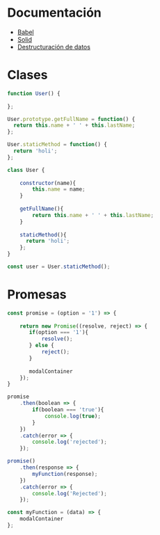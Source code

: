 # Documentación 
- [Babel](https://github.com/babel-utils)
- [Solid](https://scotch.io/bar-talk/s-o-l-i-d-the-first-five-principles-of-object-oriented-design)
- [Destructuración de datos](http://www.etnassoft.com/2016/07/07/desestructuracion-en-javascript-parte-2-recetas-y-ejemplos/)

# Clases
```javascript
function User() {
  
};

User.prototype.getFullName = function() {
  return this.name + ' ' + this.lastName;
};

User.staticMethod = function() {
  return 'holi';
};

class User {
    
    constructor(name){
        this.name = name;
    }
    
    getFullName(){
        return this.name + ' ' + this.lastName;
    }
    
    staticMethod(){
      return 'holi';
    };
}

const user = User.staticMethod();
```

# Promesas

```javascript
const promise = (option = '1') => {
    
    return new Promise((resolve, reject) => {
       if(option === '1'){
           resolve();
       } else {
           reject();
       } 
       
       modalContainer
    });
}

promise
    .then(boolean => {
        if(boolean === 'true'){
            console.log(true);
        }
    })
    .catch(error => {
        console.log('rejected');
    });

promise()
    .then(response => {
        myFunction(response);
    })
    .catch(error => {
        console.log('Rejected');
    });

const myFunction = (data) => {
    modalContainer
};
```